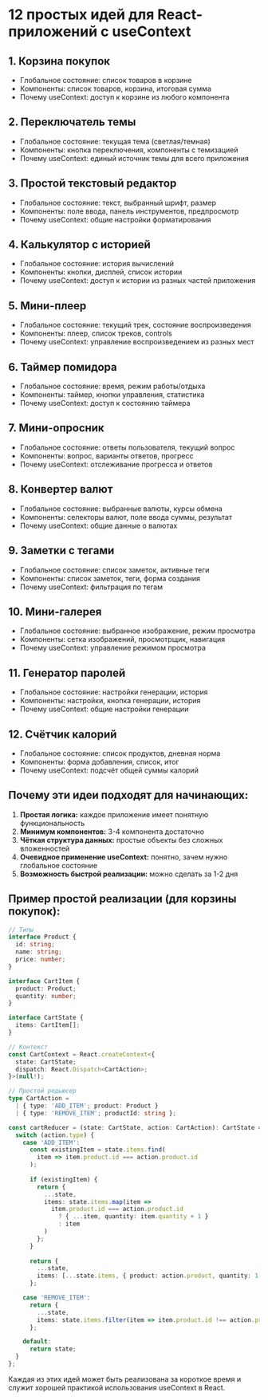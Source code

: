 # 12 простых идей для React-приложений с useContext

## 1. Корзина покупок
- Глобальное состояние: список товаров в корзине
- Компоненты: список товаров, корзина, итоговая сумма
- Почему useContext: доступ к корзине из любого компонента

## 2. Переключатель темы
- Глобальное состояние: текущая тема (светлая/темная)
- Компоненты: кнопка переключения, компоненты с темизацией
- Почему useContext: единый источник темы для всего приложения

## 3. Простой текстовый редактор
- Глобальное состояние: текст, выбранный шрифт, размер
- Компоненты: поле ввода, панель инструментов, предпросмотр
- Почему useContext: общие настройки форматирования

## 4. Калькулятор с историей
- Глобальное состояние: история вычислений
- Компоненты: кнопки, дисплей, список истории
- Почему useContext: доступ к истории из разных частей приложения

## 5. Мини-плеер
- Глобальное состояние: текущий трек, состояние воспроизведения
- Компоненты: плеер, список треков, controls
- Почему useContext: управление воспроизведением из разных мест

## 6. Таймер помидора
- Глобальное состояние: время, режим работы/отдыха
- Компоненты: таймер, кнопки управления, статистика
- Почему useContext: доступ к состоянию таймера

## 7. Мини-опросник
- Глобальное состояние: ответы пользователя, текущий вопрос
- Компоненты: вопрос, варианты ответов, прогресс
- Почему useContext: отслеживание прогресса и ответов

## 8. Конвертер валют
- Глобальное состояние: выбранные валюты, курсы обмена
- Компоненты: селекторы валют, поле ввода суммы, результат
- Почему useContext: общие данные о валютах

## 9. Заметки с тегами
- Глобальное состояние: список заметок, активные теги
- Компоненты: список заметок, теги, форма создания
- Почему useContext: фильтрация по тегам

## 10. Мини-галерея
- Глобальное состояние: выбранное изображение, режим просмотра
- Компоненты: сетка изображений, просмотрщик, навигация
- Почему useContext: управление режимом просмотра

## 11. Генератор паролей
- Глобальное состояние: настройки генерации, история
- Компоненты: настройки, кнопка генерации, история
- Почему useContext: общие настройки генерации

## 12. Счётчик калорий
- Глобальное состояние: список продуктов, дневная норма
- Компоненты: форма добавления, список, итог
- Почему useContext: подсчёт общей суммы калорий

## Почему эти идеи подходят для начинающих:

1. **Простая логика:** каждое приложение имеет понятную функциональность
2. **Минимум компонентов:** 3-4 компонента достаточно
3. **Чёткая структура данных:** простые объекты без сложных вложенностей
4. **Очевидное применение useContext:** понятно, зачем нужно глобальное состояние
5. **Возможность быстрой реализации:** можно сделать за 1-2 дня

## Пример простой реализации (для корзины покупок):

```typescript
// Типы
interface Product {
  id: string;
  name: string;
  price: number;
}

interface CartItem {
  product: Product;
  quantity: number;
}

interface CartState {
  items: CartItem[];
}

// Контекст
const CartContext = React.createContext<{
  state: CartState;
  dispatch: React.Dispatch<CartAction>;
}>(null!);

// Простой редьюсер
type CartAction =
  | { type: 'ADD_ITEM'; product: Product }
  | { type: 'REMOVE_ITEM'; productId: string };

const cartReducer = (state: CartState, action: CartAction): CartState => {
  switch (action.type) {
    case 'ADD_ITEM':
      const existingItem = state.items.find(
        item => item.product.id === action.product.id
      );
      
      if (existingItem) {
        return {
          ...state,
          items: state.items.map(item =>
            item.product.id === action.product.id
              ? { ...item, quantity: item.quantity + 1 }
              : item
          )
        };
      }
      
      return {
        ...state,
        items: [...state.items, { product: action.product, quantity: 1 }]
      };

    case 'REMOVE_ITEM':
      return {
        ...state,
        items: state.items.filter(item => item.product.id !== action.productId)
      };

    default:
      return state;
  }
};
```

Каждая из этих идей может быть реализована за короткое время и служит хорошей практикой использования useContext в React.
